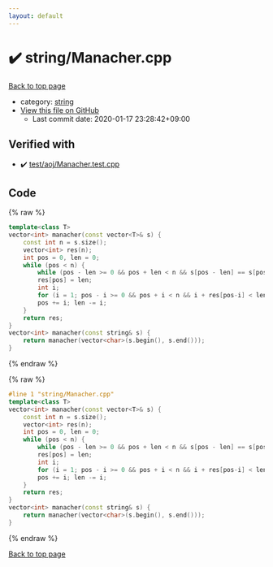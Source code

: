 ```yaml
---
layout: default
---
```


<!-- mathjax config similar to math.stackexchange -->
<script type="text/javascript" async
  src="https://cdnjs.cloudflare.com/ajax/libs/mathjax/2.7.5/MathJax.js?config=TeX-MML-AM_CHTML">
</script>
<script type="text/x-mathjax-config">
  MathJax.Hub.Config({
    TeX: { equationNumbers: { autoNumber: "AMS" }},
    tex2jax: {
      inlineMath: [ ['$','$'] ],
      processEscapes: true
    },
    "HTML-CSS": { matchFontHeight: false },
    displayAlign: "left",
    displayIndent: "2em"
  });
</script>

<script type="text/javascript" src="https://cdnjs.cloudflare.com/ajax/libs/jquery/3.4.1/jquery.min.js"></script>
<script src="https://cdn.jsdelivr.net/npm/jquery-balloon-js@1.1.2/jquery.balloon.min.js" integrity="sha256-ZEYs9VrgAeNuPvs15E39OsyOJaIkXEEt10fzxJ20+2I=" crossorigin="anonymous"></script>
<script type="text/javascript" src="../../assets/js/copy-button.js"></script>
<link rel="stylesheet" href="../../assets/css/copy-button.css" />


# :heavy_check_mark: string/Manacher.cpp

<a href="../../index.html">Back to top page</a>

* category: <a href="../../index.html#b45cffe084dd3d20d928bee85e7b0f21">string</a>
* <a href="{{ site.github.repository_url }}/blob/master/string/Manacher.cpp">View this file on GitHub</a>
    - Last commit date: 2020-01-17 23:28:42+09:00




## Verified with

* :heavy_check_mark: <a href="../../verify/test/aoj/Manacher.test.cpp.html">test/aoj/Manacher.test.cpp</a>


## Code

<a id="unbundled"></a>
{% raw %}
```cpp
template<class T>
vector<int> manacher(const vector<T>& s) {
	const int n = s.size();
	vector<int> res(n);
	int pos = 0, len = 0;
	while (pos < n) {
		while (pos - len >= 0 && pos + len < n && s[pos - len] == s[pos + len]) len++;
		res[pos] = len;
		int i;
		for (i = 1; pos - i >= 0 && pos + i < n && i + res[pos-i] < len; i++) res[pos+i] = res[pos-i];
		pos += i; len -= i;
	}
	return res;
}
vector<int> manacher(const string& s) {
	return manacher(vector<char>(s.begin(), s.end()));
}
```
{% endraw %}

<a id="bundled"></a>
{% raw %}
```cpp
#line 1 "string/Manacher.cpp"
template<class T>
vector<int> manacher(const vector<T>& s) {
	const int n = s.size();
	vector<int> res(n);
	int pos = 0, len = 0;
	while (pos < n) {
		while (pos - len >= 0 && pos + len < n && s[pos - len] == s[pos + len]) len++;
		res[pos] = len;
		int i;
		for (i = 1; pos - i >= 0 && pos + i < n && i + res[pos-i] < len; i++) res[pos+i] = res[pos-i];
		pos += i; len -= i;
	}
	return res;
}
vector<int> manacher(const string& s) {
	return manacher(vector<char>(s.begin(), s.end()));
}

```
{% endraw %}

<a href="../../index.html">Back to top page</a>

